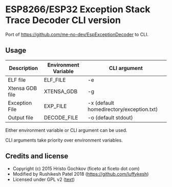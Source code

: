 # ESP8266/ESP32 Exception Stack Trace Decoder CLI version

Port of https://github.com/me-no-dev/EspExceptionDecoder to CLI.

## Usage
| Description | Environment Variable | CLI argument |
| -- | -- | -- |
| ELF file| ELF_FILE| -e |
| Xtensa GDB file | XTENSA_GDB | -g |
| Exception File| EXP_FILE | -x (default homedirectory/exception.txt)|
| Output file | DECODE_FILE | -o (default stdout) |

Either environment variable or CLI argument can be used.

CLI arguments take priority over environment variables.

## Credits and license

- Copyright (c) 2015 Hristo Gochkov (ficeto at ficeto dot com)
- Modified by Rushikesh Patel 2018 (https://github.com/luffykesh)
- Licensed under GPL v2 ([text](LICENSE))
